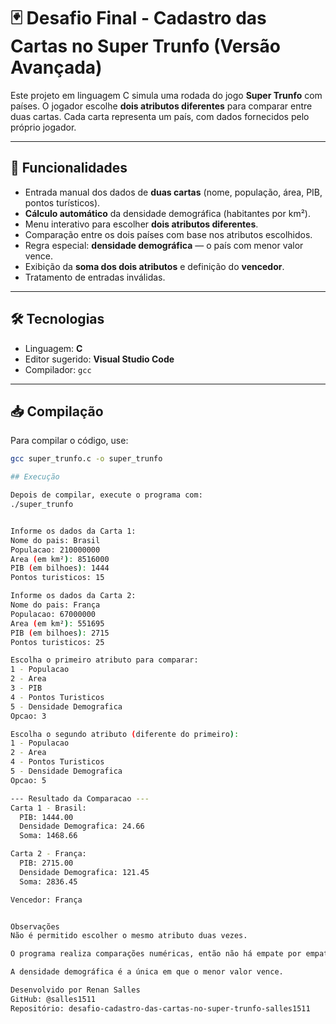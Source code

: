 # 🃏 Desafio Final - Cadastro das Cartas no Super Trunfo (Versão Avançada)

Este projeto em linguagem C simula uma rodada do jogo **Super Trunfo** com países. O jogador escolhe **dois atributos diferentes** para comparar entre duas cartas. Cada carta representa um país, com dados fornecidos pelo próprio jogador.

---

## 🚀 Funcionalidades

- Entrada manual dos dados de **duas cartas** (nome, população, área, PIB, pontos turísticos).
- **Cálculo automático** da densidade demográfica (habitantes por km²).
- Menu interativo para escolher **dois atributos diferentes**.
- Comparação entre os dois países com base nos atributos escolhidos.
- Regra especial: **densidade demográfica** — o país com menor valor vence.
- Exibição da **soma dos dois atributos** e definição do **vencedor**.
- Tratamento de entradas inválidas.

---

## 🛠️ Tecnologias

- Linguagem: **C**
- Editor sugerido: **Visual Studio Code**
- Compilador: `gcc`

---

## 📥 Compilação

Para compilar o código, use:

```bash
gcc super_trunfo.c -o super_trunfo

## Execução

Depois de compilar, execute o programa com:
./super_trunfo


Informe os dados da Carta 1:
Nome do pais: Brasil
Populacao: 210000000
Area (em km²): 8516000
PIB (em bilhoes): 1444
Pontos turisticos: 15

Informe os dados da Carta 2:
Nome do pais: França
Populacao: 67000000
Area (em km²): 551695
PIB (em bilhoes): 2715
Pontos turisticos: 25

Escolha o primeiro atributo para comparar:
1 - Populacao
2 - Area
3 - PIB
4 - Pontos Turisticos
5 - Densidade Demografica
Opcao: 3

Escolha o segundo atributo (diferente do primeiro):
1 - Populacao
2 - Area
4 - Pontos Turisticos
5 - Densidade Demografica
Opcao: 5

--- Resultado da Comparacao ---
Carta 1 - Brasil:
  PIB: 1444.00
  Densidade Demografica: 24.66
  Soma: 1468.66

Carta 2 - França:
  PIB: 2715.00
  Densidade Demografica: 121.45
  Soma: 2836.45

Vencedor: França


Observações
Não é permitido escolher o mesmo atributo duas vezes.

O programa realiza comparações numéricas, então não há empate por empate lógico.

A densidade demográfica é a única em que o menor valor vence.

Desenvolvido por Renan Salles
GitHub: @salles1511
Repositório: desafio-cadastro-das-cartas-no-super-trunfo-salles1511
